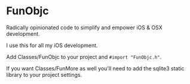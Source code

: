 FunObjc
=======

Radically opinionated code to simplify and empower iOS & OSX development.

I use this for all my iOS development.

Add Classes/FunObjc to your project and `#import "FunObjc.h"`.

If you want Classes/FunMore as well you'll need to add the sqlite3 static library to your project settings.
